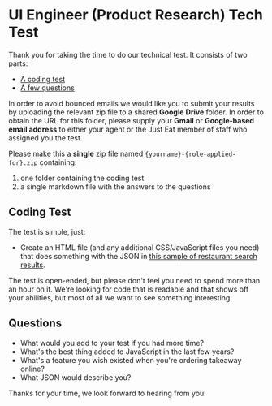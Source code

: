 UI Engineer (Product Research) Tech Test
========================================

Thank you for taking the time to do our technical test. It consists of two parts:

* [A coding test](#coding-test)
* [A few questions](#technical-questions)

In order to avoid bounced emails we would like you to submit your results by uploading the relevant zip file to a shared **Google Drive** folder. In order to obtain the URL for this folder, please supply your **Gmail** or **Google-based email address** to either your agent or the Just Eat member of staff who assigned you the test.

Please make this a **single** zip file named `{yourname}-{role-applied-for}.zip` containing:

1. one folder containing the coding test
2. a single markdown file with the answers to the questions

## Coding Test

The test is simple, just:

* Create an HTML file (and any additional CSS/JavaScript files you need) that does something with the JSON in [this sample of restaurant search results](restaurant-search-results.md).

The test is open-ended, but please don't feel you need to spend more than an hour on it. We're looking for code that is readable and that shows off your abilities, but most of all we want to see something interesting.

##  Questions

* What would you add to your test if you had more time?
* What's the best thing added to JavaScript in the last few years?
* What's a feature you wish existed when you're ordering takeaway online?
* What JSON would describe you?

Thanks for your time, we look forward to hearing from you!
